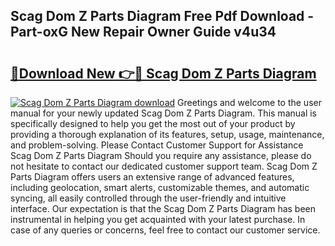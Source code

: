 ## Scag Dom Z Parts Diagram Free Pdf Download - Part-oxG New Repair Owner Guide v4u34

# <h2><a href="http://dfrflqw.blite.top/?on=Scag+Dom+Z+Parts+Diagram">🔗Download New 👉🔴 Scag Dom Z Parts Diagram</a></h2>

[![Scag Dom Z Parts Diagram download](https://i.imgur.com/lujVjoI.png)](http://dfrflqw.blite.top/?on=Scag+Dom+Z+Parts+Diagram)
Greetings and welcome to the user manual for your newly updated Scag Dom Z Parts Diagram. This manual is specifically designed to help you get the most out of your product by providing a thorough explanation of its features, setup, usage, maintenance, and problem-solving. Please Contact Customer Support for Assistance Scag Dom Z Parts Diagram Should you require any assistance, please do not hesitate to contact our dedicated customer support team. Scag Dom Z Parts Diagram offers users an extensive range of advanced features, including geolocation, smart alerts, customizable themes, and automatic syncing, all easily controlled through the user-friendly and intuitive interface. Our expectation is that the Scag Dom Z Parts Diagram has been instrumental in helping you get acquainted with your latest purchase. In case of any queries or concerns, feel free to contact our customer service.
